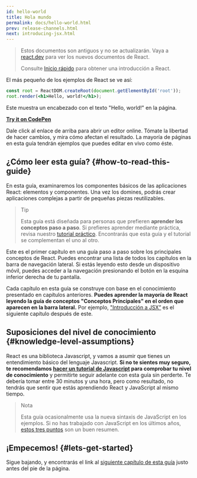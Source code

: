 ```yaml
---
id: hello-world
title: Hola mundo
permalink: docs/hello-world.html
prev: release-channels.html
next: introducing-jsx.html
---
```


<div class="scary">

> Estos documentos son antiguos y no se actualizarán. Vaya a [react.dev](https://react.dev/) para ver los nuevos documentos de React.
>
> Consulte [Inicio rápido](https://react.dev/learn) para obtener una introducción a React.

</div>

El más pequeño de los ejemplos de React se ve así:

```jsx
const root = ReactDOM.createRoot(document.getElementById('root'));
root.render(<h1>Hello, world!</h1>);
```

Este muestra un encabezado con el texto "Hello, world!" en la página.

**[Try it on CodePen](https://codepen.io/gaearon/pen/rrpgNB?editors=1010)**

Dale click al enlace de arriba para abrir un editor online. Tómate la libertad de hacer cambios, y mira cómo afectan el resultado. La mayoría de páginas en esta guía tendrán ejemplos que puedes editar en vivo como éste.

## ¿Cómo leer esta guía? {#how-to-read-this-guide}

En esta guía, examinaremos los componentes básicos de las aplicaciones React: elementos y componentes. Una vez los domines, podrás crear aplicaciones complejas a partir de pequeñas piezas reutilizables.

>Tip
>
>Esta guía está diseñada para personas que prefieren **aprender los conceptos paso a paso**. Si prefieres aprender mediante práctica, revisa nuestro [tutorial práctico](/tutorial/tutorial.html). Encontrarás que esta guía y el tutorial se complementan el uno al otro.

Este es el primer capítulo en una guía paso a paso sobre los principales conceptos de React. Puedes encontrar una lista de todos los capítulos en la barra de navegación lateral. Si estás leyendo esto desde un dispositivo móvil, puedes acceder a la navegación presionando el botón en la esquina inferior derecha de tu pantalla.

Cada capítulo en esta guía se construye con base en el conocimiento presentado en capítulos anteriores. **Puedes aprender la mayoría de React leyendo la guía de conceptos "Conceptos Principales" en el orden que aparecen en la barra lateral.** Por ejemplo, ["Introducción a JSX”](/docs/introducing-jsx.html) es el siguiente capítulo después de este.

## Suposiciones del nivel de conocimiento {#knowledge-level-assumptions}

React es una biblioteca Javascript, y vamos a asumir que tienes un entendimiento básico del lenguaje Javascript. **Si no te sientes muy seguro, te recomendamos [hacer un tutorial de Javascript](https://developer.mozilla.org/es/docs/Web/JavaScript/Una_re-introducci%C3%B3n_a_JavaScript) para comprobar tu nivel de conocimiento** y permitirte seguir adelante con esta guía sin perderte. Te debería tomar entre 30 minutos y una hora, pero como resultado, no tendrás que sentir que estás aprendiendo React y JavaScript al mismo tiempo.

>Nota
>
> Esta guía ocasionalmente usa la nueva sintaxis de JavaScript en los ejemplos. Si no has trabajado con JavaScript en los últimos años, [estos tres puntos](https://gist.github.com/gaearon/683e676101005de0add59e8bb345340c) son un buen resumen.

## ¡Empecemos! {#lets-get-started}

Sigue bajando, y encontrarás el link al [siguiente capítulo de esta guía](/docs/introducing-jsx.html) justo antes del pie de la página.



